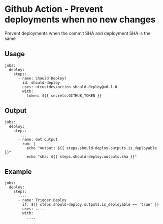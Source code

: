 # Github Action - Prevent deployments when no new changes

Prevent deployments when the commit SHA and deployment SHA is the same

## Usage
```
jobs:
  deploy:
    steps:
      - name: Should Deploy?
        id: should-deploy
        uses: utrustdev/action-should-deploy@v0.1.0
        with:
          token: ${{ secrets.GITHUB_TOKEN }}
```

## Output
```
jobs:
  deploy:
    steps:
      ....
      - name: Get output
        run: |
          echo "output: ${{ steps.should-deploy.outputs.is_deployable }}"
          echo "sha: ${{ steps.should-deploy.outputs.sha }}"
```

## Example
```
jobs:
  deploy:
    steps:
      ....
      - name: Trigger Deploy
        if: ${{ steps.should-deploy.outputs.is_deployable == 'true' }}
        uses: ....
        with:
          ....
```
